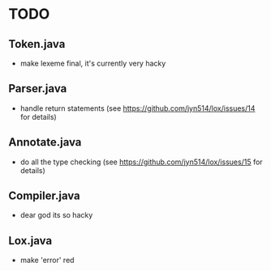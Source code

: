 # TODO

## Token.java
- make lexeme final, it's currently very hacky

## Parser.java
- handle return statements (see https://github.com/jyn514/lox/issues/14 for details)

## Annotate.java
- do all the type checking (see https://github.com/jyn514/lox/issues/15 for details)

## Compiler.java
- dear god its so hacky

## Lox.java
- make 'error' red
